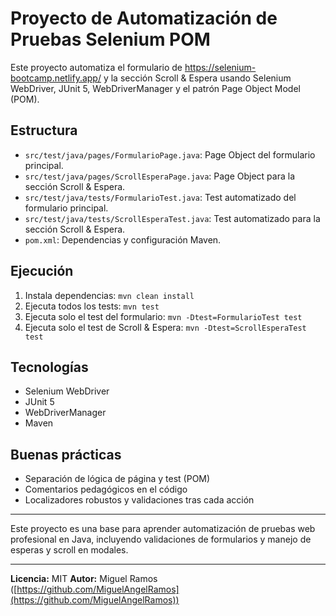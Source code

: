 # Proyecto de Automatización de Pruebas Selenium POM

Este proyecto automatiza el formulario de https://selenium-bootcamp.netlify.app/ y la sección Scroll & Espera usando Selenium WebDriver, JUnit 5, WebDriverManager y el patrón Page Object Model (POM).

## Estructura
- `src/test/java/pages/FormularioPage.java`: Page Object del formulario principal.
- `src/test/java/pages/ScrollEsperaPage.java`: Page Object para la sección Scroll & Espera.
- `src/test/java/tests/FormularioTest.java`: Test automatizado del formulario principal.
- `src/test/java/tests/ScrollEsperaTest.java`: Test automatizado para la sección Scroll & Espera.
- `pom.xml`: Dependencias y configuración Maven.

## Ejecución
1. Instala dependencias: `mvn clean install`
2. Ejecuta todos los tests: `mvn test`
3. Ejecuta solo el test del formulario: `mvn -Dtest=FormularioTest test`
4. Ejecuta solo el test de Scroll & Espera: `mvn -Dtest=ScrollEsperaTest test`

## Tecnologías
- Selenium WebDriver
- JUnit 5
- WebDriverManager
- Maven

## Buenas prácticas
- Separación de lógica de página y test (POM)
- Comentarios pedagógicos en el código
- Localizadores robustos y validaciones tras cada acción

---

Este proyecto es una base para aprender automatización de pruebas web profesional en Java, incluyendo validaciones de formularios y manejo de esperas y scroll en modales.

---

**Licencia:** MIT
**Autor:** Miguel Ramos ([https://github.com/MiguelAngelRamos](https://github.com/MiguelAngelRamos))